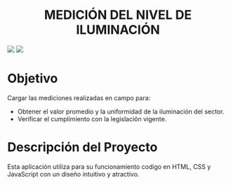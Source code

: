 <h1 align="center"> MEDICIÓN DEL NIVEL DE ILUMINACIÓN</h1>
<p align="left">
   <img src="https://img.shields.io/badge/STATUS-EN DESARROLLO-blue">
   <img src="https://img.shields.io/badge/VERSI%C3%93N-1.1.0-blue">
</p>

# Objetivo
  Cargar las mediciones realizadas en campo para:
  - Obtener el valor promedio y la uniformidad de la iluminación del sector.
  - Verificar el cumplimiento con la legislación vigente.

# Descripción del Proyecto
  Esta aplicación utiliza para su funcionamiento codigo en HTML, CSS y JavaScript con un diseño intuitivo y atractivo.
